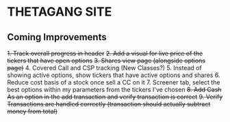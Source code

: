 # THETAGANG SITE
## Coming Improvements
~~1. Track overall progress in header~~
~~2. Add a visual for live price of the tickers that have open options~~
~~3. Shares view page (alongside options page)~~
4. Covered Call and CSP tracking (New Classes?)
5. Instead of showing active options, show tickers that have active options and shares
6. Reduce cost basis of a stock once sell a CC on it
7. Screener tab, select the best options within my parameters from the tickers I've chosen
~~8. Add Cash As an option in the add transaction and verify transaction is correct~~
~~9. Verify Transactions are handled correctly (transaction should actually subtract money from total)~~